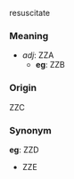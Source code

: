 resuscitate
### Meaning
+ _adj_: ZZA
    + __eg__: ZZB

### Origin

ZZC

### Synonym

__eg__: ZZD

+ ZZE


